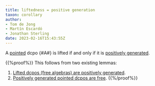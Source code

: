 ```yaml
---
title: liftedness = positive generation
taxon: corollary
author: 
- Tom de Jong
- Martín Escardó
- Jonathan Sterling
date: 2023-02-16T15:43:55Z
---
```


A [pointed](jms-001S) dcpo {#A#} is lifted if and only if it is [positively generated](jms-0023).

{{%proof%}}
This follows from two existing lemmas:
1. [Lifted dcpos (free algebras) are positively generated](jms-0025).
2. [Positively generated pointed dcpos are free](jms-002A).
{{%/proof%}}
